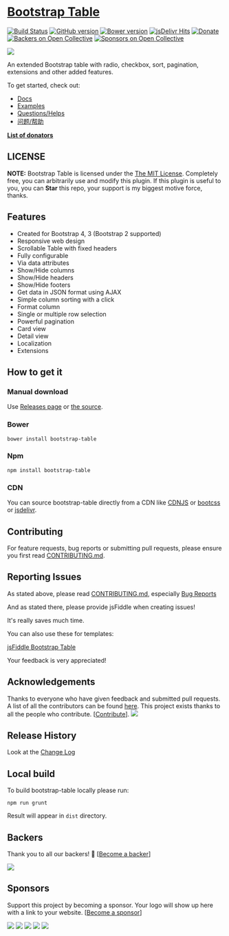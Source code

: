 # [Bootstrap Table](http://bootstrap-table.wenzhixin.net.cn)

[![Build Status](https://travis-ci.org/wenzhixin/bootstrap-table.svg)](https://travis-ci.org/wenzhixin/bootstrap-table)
[![GitHub version](https://badge.fury.io/gh/wenzhixin%2Fbootstrap-table.svg)](http://badge.fury.io/gh/wenzhixin%2Fbootstrap-table)
[![Bower version](https://badge.fury.io/bo/bootstrap-table.svg)](http://badge.fury.io/bo/bootstrap-table)
[![jsDelivr Hits](https://data.jsdelivr.com/v1/package/npm/bootstrap-table/badge?style=rounded)](https://www.jsdelivr.com/package/npm/bootstrap-table)
[![Donate](https://www.paypalobjects.com/en_US/i/btn/btn_donateCC_LG.gif)](https://www.paypal.com/cgi-bin/webscr?cmd=_s-xclick&hosted_button_id=ZDHP676FQDUT6)
[![Backers on Open Collective](https://opencollective.com/bootstrap-table/backers/badge.svg)](#backers)
[![Sponsors on Open Collective](https://opencollective.com/bootstrap-table/sponsors/badge.svg)](#sponsors)

[![](https://graphs.waffle.io/wenzhixin/bootstrap-table/throughput.svg)](https://graphs.waffle.io/wenzhixin/bootstrap-table/throughput.svg)

An extended Bootstrap table with radio, checkbox, sort, pagination, extensions and other added features.

To get started, check out:

* [Docs](http://bootstrap-table.wenzhixin.net.cn)
* [Examples](https://github.com/wenzhixin/bootstrap-table-examples)
* [Questions/Helps](http://stackoverflow.com/questions/tagged/bootstrap-table)
* [问题/帮助](http://segmentfault.com/t/bootstrap-table)


[**List of donators**](https://github.com/wenzhixin/bootstrap-table/blob/master/DONATORS.md)

## LICENSE

**NOTE:** Bootstrap Table is licensed under the [The MIT License](https://github.com/wenzhixin/bootstrap-table/blob/master/LICENSE). Completely free, you can arbitrarily use and modify this plugin. If this plugin is useful to you, you can **Star** this repo, your support is my biggest motive force, thanks.

## Features

* Created for Bootstrap 4, 3 (Bootstrap 2 supported)
* Responsive web design
* Scrollable Table with fixed headers
* Fully configurable
* Via data attributes
* Show/Hide columns
* Show/Hide headers
* Show/Hide footers
* Get data in JSON format using AJAX
* Simple column sorting with a click
* Format column
* Single or multiple row selection
* Powerful pagination
* Card view
* Detail view
* Localization
* Extensions

## How to get it

### Manual download

Use [Releases page](https://github.com/wenzhixin/bootstrap-table/releases) or [the source](https://github.com/wenzhixin/bootstrap-table/archive/master.zip).

### Bower

```
bower install bootstrap-table
```

### Npm

```
npm install bootstrap-table
```

### CDN

You can source bootstrap-table directly from a CDN like [CDNJS](http://www.cdnjs.com/libraries/bootstrap-table) or [bootcss](http://open.bootcss.com/bootstrap-table/) or [jsdelivr](http://www.jsdelivr.com/#!bootstrap.table).


## Contributing

For feature requests, bug reports or submitting pull requests, please ensure you first read [CONTRIBUTING.md](https://github.com/wenzhixin/bootstrap-table/blob/master/CONTRIBUTING.md).


## Reporting Issues

As stated above, please read [CONTRIBUTING.md](https://github.com/wenzhixin/bootstrap-table/blob/master/CONTRIBUTING.md), especially [Bug Reports](https://github.com/wenzhixin/bootstrap-table/blob/master/CONTRIBUTING.md#bug-reports)

And as stated there, please provide jsFiddle when creating issues!

It's really saves much time.

You can also use these for templates:

[jsFiddle Bootstrap Table](http://bootstrap-table.wenzhixin.net.cn/examples/#basic)

Your feedback is very appreciated!


## Acknowledgements

Thanks to everyone who have given feedback and submitted pull requests. A list of all the contributors can be found [here](https://github.com/wenzhixin/bootstrap-table/graphs/contributors).
This project exists thanks to all the people who contribute. [[Contribute](CONTRIBUTING.md)].
<a href="graphs/contributors"><img src="https://opencollective.com/bootstrap-table/contributors.svg?width=890" /></a>

## Release History

Look at the [Change Log](https://github.com/wenzhixin/bootstrap-table/blob/master/CHANGELOG.md)

## Local build

To build bootstrap-table locally please run:

```
npm run grunt
```

Result will appear in `dist` directory.

## Backers

Thank you to all our backers! 🙏 [[Become a backer](https://opencollective.com/bootstrap-table#backer)]

<a href="https://opencollective.com/bootstrap-table#backers" target="_blank"><img src="https://opencollective.com/bootstrap-table/backers.svg?width=890"></a>

## Sponsors

Support this project by becoming a sponsor. Your logo will show up here with a link to your website. [[Become a sponsor](https://opencollective.com/bootstrap-table#sponsor)]

<a href="https://opencollective.com/bootstrap-table/sponsor/0/website" target="_blank"><img src="https://opencollective.com/bootstrap-table/sponsor/0/avatar.svg"></a>
<a href="https://opencollective.com/bootstrap-table/sponsor/1/website" target="_blank"><img src="https://opencollective.com/bootstrap-table/sponsor/1/avatar.svg"></a>
<a href="https://opencollective.com/bootstrap-table/sponsor/2/website" target="_blank"><img src="https://opencollective.com/bootstrap-table/sponsor/2/avatar.svg"></a>
<a href="https://opencollective.com/bootstrap-table/sponsor/3/website" target="_blank"><img src="https://opencollective.com/bootstrap-table/sponsor/3/avatar.svg"></a>
<a href="https://opencollective.com/bootstrap-table/sponsor/4/website" target="_blank"><img src="https://opencollective.com/bootstrap-table/sponsor/4/avatar.svg"></a>
